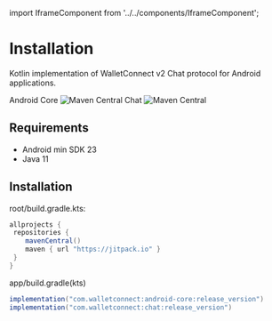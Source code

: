 import IframeComponent from '../../components/IframeComponent';

# Installation

Kotlin implementation of WalletConnect v2 Chat protocol for Android applications.

Android Core ![Maven Central](https://img.shields.io/maven-central/v/com.walletconnect/android-core)
Chat ![Maven Central](https://img.shields.io/maven-central/v/com.walletconnect/chat)

## Requirements

* Android min SDK 23
* Java 11

## Installation
root/build.gradle.kts:
```gradle
allprojects {
 repositories {
    mavenCentral()
    maven { url "https://jitpack.io" }
 }
}
```

app/build.gradle(kts)

```gradle
implementation("com.walletconnect:android-core:release_version")
implementation("com.walletconnect:chat:release_version")
```

<IframeComponent />
